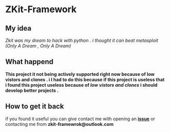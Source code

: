 # ZKit-Framework

## My idea
_Zkit was my dream to hack with python . i thought it can beat metasploit (Only A Dream , Only A Dream)_
## What happend
__This project it not being actively supported right now because of low vistors and clones . i I had to do this because
if this project is useless that i found this project useless because of _low vistors and clones_ i should develop better projects .__ 
 
## How to get it back
 if you found it useful you can give contact me with opening an [__issue__](https://github.com/000Zer000/ZKit-Framework/issues/new/choose) or contacting me from __zkit-framewrok@outlook.com__
